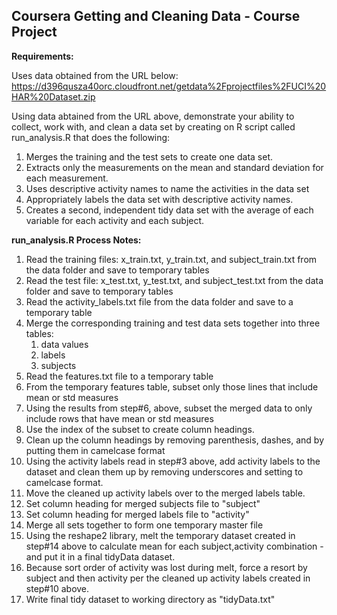 Coursera Getting and Cleaning Data - Course Project
---------------------------------------------------------

**Requirements:**

Uses data obtained from the URL below: 
https://d396qusza40orc.cloudfront.net/getdata%2Fprojectfiles%2FUCI%20HAR%20Dataset.zip


Using data abtained from the URL above, demonstrate your ability to collect, work with, and clean a data set by creating on R script called run_analysis.R that does the following:

1. Merges the training and the test sets to create one data set.
2. Extracts only the measurements on the mean and standard deviation for each measurement. 
3. Uses descriptive activity names to name the activities in the data set
4. Appropriately labels the data set with descriptive activity names. 
5. Creates a second, independent tidy data set with the average of each variable for each activity and each subject. 

**run_analysis.R Process Notes:**


1. Read the training files: x_train.txt, y_train.txt, and subject_train.txt from the data folder and save to temporary tables
2. Read the test file: x_test.txt, y_test.txt, and subject_test.txt from the data folder and save to temporary tables
3. Read the activity_labels.txt file from the data folder and save to a temporary table
4. Merge the corresponding training and test data sets together into three tables:
    1. data values
    2. labels
    3. subjects
5. Read the features.txt file to a temporary table
6. From the temporary features table, subset only those lines that include mean or std measures
7.  Using the results from step#6, above, subset the merged data to only include rows that have mean or std measures
8. Use the index of the subset to create column headings.
9. Clean up the column headings by removing parenthesis, dashes, and by putting them in camelcase format
10. Using the activity labels read in step#3 above, add activity labels to the dataset and clean them up by removing underscores and setting to camelcase format.
11. Move the cleaned up activity labels over to the merged labels table.
12. Set column heading for merged subjects file to "subject"
13. Set column heading for merged labels file to "activity"
14. Merge all sets together to form one temporary master file
15. Using the reshape2 library, melt the temporary dataset created in step#14 above to calculate mean for each subject,activity combination - and put it in a final tidyData dataset.
16. Because sort order of activity was lost during melt, force a resort by subject and then activity per the cleaned up activity labels created in step#10 above.
17. Write final tidy dataset to working directory as "tidyData.txt"

